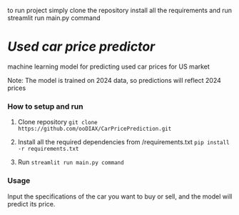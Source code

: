 to run project simply clone the repository install all the requirements and run 
streamlit run main.py command


# ***Used car price predictor***

machine learning model for predicting used car prices for US market 

Note: The model is trained on 2024 data, so predictions will reflect 2024 prices

### **How to setup and run**

1.  Clone repository
`git clone https://github.com/ooDIAX/CarPricePrediction.git`

2. Install all the required dependencies from /requirements.txt 
`pip install -r requirements.txt`

3. Run `streamlit run main.py command`

### **Usage**

Input the specifications of the car you want to buy or sell, and the model will predict its price.
